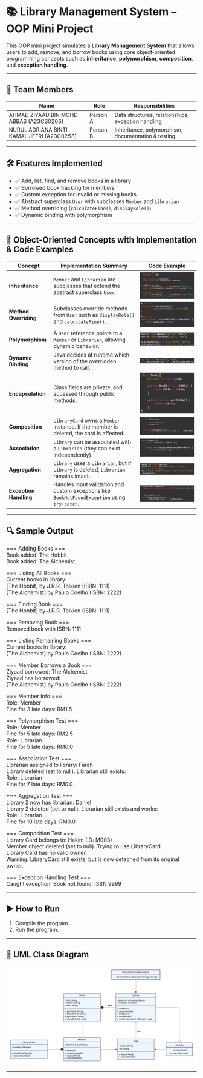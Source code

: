 # 📚 Library Management System – OOP Mini Project

This OOP mini project simulates a **Library Management System** that allows users to add, remove, and borrow books using core object-oriented programming concepts such as **inheritance**, **polymorphism**, **composition**, and **exception handling**.

---

## 👥 Team Members

| Name      | Role       | Responsibilities |
|-----------|------------|------------------|
| AHMAD ZIYAAD BIN MOHD ABBAS (A23CS0206) | Person A | Data structures, relationships, exception handling |
| NURUL ADRIANA BINTI KAMAL JEFRI (A23C0258) | Person B | Inheritance, polymorphism, documentation & testing |

---

## 🛠️ Features Implemented

- ✅ Add, list, find, and remove books in a library
- ✅ Borrowed book tracking for members
- ✅ Custom exception for invalid or missing books
- ✅ Abstract superclass `User` with subclasses `Member` and `Librarian`
- ✅ Method overriding (`calculateFine()`, `displayRole()`)
- ✅ Dynamic binding with polymorphism

---

## 🧠 Object-Oriented Concepts with Implementation & Code Examples

| Concept                | Implementation Summary                                                                         | Code Example                                              |
| ---------------------- | ---------------------------------------------------------------------------------------------- | --------------------------------------------------------- |
| **Inheritance**        | `Member` and `Librarian` are subclasses that extend the abstract superclass `User`.            | ![Inheritance Code Example](inheritance.png)              |
| **Method Overriding**  | Subclasses override methods from `User` such as `displayRole()` and `calculateFine()`.         | ![Method Overriding Code Example](methodOverriding.png)   |
| **Polymorphism**       | A `User` reference points to a `Member` or `Librarian`, allowing dynamic behavior.             | ![Polymorphism Code Example](polymorphism.png)            |
| **Dynamic Binding**    | Java decides at runtime which version of the overridden method to call.                        | ![Dynamic Binding Code Example](dynamicBinding.png)       |
| **Encapsulation**      | Class fields are private, and accessed through public methods.                                 | ![Encapsulation Code Example](encapsulation.png)          |
| **Composition**        | `LibraryCard` owns a `Member` instance. If the member is deleted, the card is affected.        | ![Composition Code Example](composition.png)              |
| **Association**        | `Library` can be associated with a `Librarian` (they can exist independently).                 | ![Association Code Example](association.png)              |
| **Aggregation**        | `Library` uses a `Librarian`, but if `Library` is deleted, `Librarian` remains intact.         | ![Aggregation Code Example](aggregation.png)              |
| **Exception Handling** | Handles input validation and custom exceptions like `BookNotFoundException` using `try-catch`. | ![Exception Handling Code Example](exceptionHandling.png) |

---

## 🔍 Sample Output

=== Adding Books === <br>
Book added: The Hobbit <br>
Book added: The Alchemist 

=== Listing All Books === <br>
Current books in library: <br>
[The Hobbit] by J.R.R. Tolkien (ISBN: 1111) <br>
[The Alchemist] by Paulo Coelho (ISBN: 2222)

=== Finding Book === <br>
[The Hobbit] by J.R.R. Tolkien (ISBN: 1111)

=== Removing Book === <br>
Removed book with ISBN: 1111

=== Listing Remaining Books === <br>
Current books in library: <br>
[The Alchemist] by Paulo Coelho (ISBN: 2222)

=== Member Borrows a Book === <br>
Ziyaad borrowed: The Alchemist <br>
Ziyaad has borrowed: <br>
[The Alchemist] by Paulo Coelho (ISBN: 2222)

=== Member Info === <br>
Role: Member <br>
Fine for 3 late days: RM1.5

=== Polymorphism Test === <br>
Role: Member <br>
Fine for 5 late days: RM2.5 <br>
Role: Librarian <br>
Fine for 5 late days: RM0.0

=== Association Test === <br>
Librarian assigned to library: Farah <br>
Library deleted (set to null). Librarian still exists: <br>
Role: Librarian <br>
Fine for 7 late days: RM0.0

=== Aggregation Test === <br>
Library 2 now has librarian: Daniel <br>
Library 2 deleted (set to null). Librarian still exists and works: <br>
Role: Librarian <br>
Fine for 10 late days: RM0.0

=== Composition Test === <br>
Library Card belongs to: Hakim (ID: M003) <br>
Member object deleted (set to null). Trying to use LibraryCard... <br>
Library Card has no valid owner. <br>
Warning: LibraryCard still exists, but is now detached from its original owner.

=== Exception Handling Test === <br>
Caught exception: Book not found: ISBN 9999

---

## ▶️ How to Run

1. Compile the program.
2. Run the program.

---

## 📄 UML Class Diagram

![UML Diagram Code Example](umlOOP.png)

---

